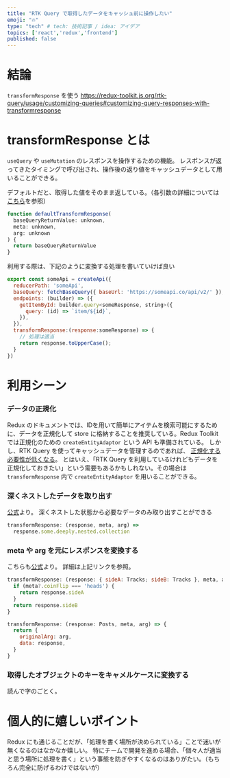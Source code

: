 ```yaml
---
title: "RTK Query で取得したデータをキャッシュ前に操作したい"
emoji: "🔥"
type: "tech" # tech: 技術記事 / idea: アイデア
topics: ['react','redux','frontend']
published: false
---
```


# 結論
`transformResponse` を使う
https://redux-toolkit.js.org/rtk-query/usage/customizing-queries#customizing-query-responses-with-transformresponse

# transformResponse とは
`useQuery` や `useMutation` のレスポンスを操作するための機能。
レスポンスが返ってきたタイミングで呼び出され、操作後の返り値をキャッシュデータとして用いることができる。

デフォルトだと、取得した値をそのまま返している。（各引数の詳細については[こちら](https://redux-toolkit.js.org/rtk-query/usage/customizing-queries#customizing-query-responses-with-transformresponse)を参照）
```js
function defaultTransformResponse(
  baseQueryReturnValue: unknown,
  meta: unknown,
  arg: unknown
) {
  return baseQueryReturnValue
}
```
利用する際は、下記のように変換する処理を書いていけば良い
```js
export const someApi = createApi({
  reducerPath: 'someApi',
  baseQuery: fetchBaseQuery({ baseUrl: 'https://someapi.co/api/v2/' }),
  endpoints: (builder) => ({
    getItemById: builder.query<someResponse, string>({
      query: (id) => `item/${id}`,
    }),
  }),
  transformResponse:(response:someResponse) => {
    // 処理は適当
    return response.toUpperCase();
  }
})
```

# 利用シーン
### データの正規化
Redux のドキュメントでは、IDを用いて簡単にアイテムを検索可能にするために、データを正規化して store に格納することを推奨している。Redux Toolkit では正規化のための `createEntityAdaptor` という API も準備されている。
しかし、RTK Query を使ってキャッシュデータを管理するのであれば、 [正規化する必要性が低くなる](https://redux-toolkit.js.org/rtk-query/usage/cache-behavior#no-normalized-or-de-duplicated-cache)。
とはいえ、「RTK Query を利用しているけれどもデータを正規化しておきたい」という需要もあるかもしれない。その場合は `transformResponse` 内で `createEntityAdaptor` を用いることができる。

### 深くネストしたデータを取り出す
[公式](https://redux-toolkit.js.org/rtk-query/usage/customizing-queries#customizing-query-responses-with-transformresponse)より。
深くネストした状態から必要なデータのみ取り出すことができる
```js
transformResponse: (response, meta, arg) =>
  response.some.deeply.nested.collection
```

### meta や arg を元にレスポンスを変換する
こちらも[公式](https://redux-toolkit.js.org/rtk-query/usage/customizing-queries#customizing-query-responses-with-transformresponse)より。
詳細は上記リンクを参照。
```js
transformResponse: (response: { sideA: Tracks; sideB: Tracks }, meta, arg) => {
  if (meta?.coinFlip === 'heads') {
    return response.sideA
  }
  return response.sideB
}
```
```js
transformResponse: (response: Posts, meta, arg) => {
  return {
    originalArg: arg,
    data: response,
  }
}
```
### 取得したオブジェクトのキーをキャメルケースに変換する
読んで字のごとく。

# 個人的に嬉しいポイント
Redux にも通じることだが、「処理を書く場所が決められている」ことで迷いが無くなるのはなかなか嬉しい。
特にチームで開発を進める場合、「個々人が適当と思う場所に処理を書く」という事態を防ぎやすくなるのはありがたい。（もちろん完全に防げるわけではないが）



